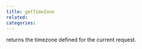 ```yaml
---
title: getTimeZone
related:
categories:
---
```


returns the timezone defined for the current request.